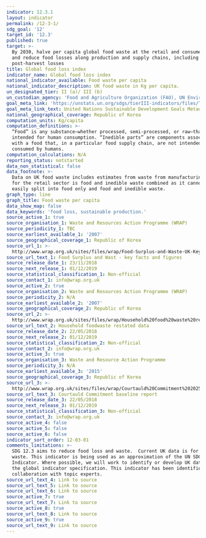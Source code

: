 ```yaml
---
indicator: 12.3.1
layout: indicator
permalink: /12-3-1/
sdg_goal: '12'
target_id: '12.3'
published: true
target: >-
  By 2030, halve per capita global food waste at the retail and consumer levels
  and reduce food losses along production and supply chains, including
  post-harvest losses
title: Global food loss index
indicator_name: Global food loss index
national_indicator_available: Food waste per capita
national_indicator_description: UK food waste in Kg per capita.
un_designated_tier: II (a)/ III (b)
un_custodian_agency: 'Food and Agriculture Organization (FAO), UN Environment (UNEP)'
goal_meta_link: 'https://unstats.un.org/sdgs/tierIII-indicators/files/Tier3-12-03-01.pdf'
goal_meta_link_text: United Nations Sustainable Development Goals Metadata (PDF 4.0 MB)
national_geographical_coverage: Republic of Korea
computation_units: Kg/capita
computation_definitions: >-
  “Food” is any substance—whether processed, semi-processed, or raw—that is
  intended for human consumption. “Inedible parts” are components associated
  with a food that, in a particular food supply chain, are not intended to be
  consumed by humans.
computation_calculations: N/A
reporting_status: notstarted
data_non_statistical: false
data_footnote: >-
  Data on UK food waste includes estimates from waste from manufacturing.  Data
  for the retail sector is food and inedible waste combined as it cannot be
  easily split into food only and food and inedible waste.
graph_type: line
graph_title: Food waste per capita
data_show_map: false
data_keywords: 'food loss, sustainable production.'
source_active_1: true
source_organisation_1: Waste and Resources Action Programme (WRAP)
source_periodicity_1: TBC
source_earliest_available_1: '2007'
source_geographical_coverage_1: Republic of Korea
source_url_1: >-
  http://www.wrap.org.uk/sites/files/wrap/Food-Surplus-and-Waste-UK-Key-Facts-23-11-18.pdf
source_url_text_1: Food Surplus and Wast - key facts and figures
source_release_date_1: 23/11/2018
source_next_release_1: 01/12/2019
source_statistical_classification_1: Non-official
source_contact_1: info@wrap.org.uk
source_active_2: true
source_organisation_2: Waste and Resources Action Programme (WRAP)
source_periodicity_2: N/A
source_earliest_available_2: '2007'
source_geographical_coverage_2: Republic of Korea
source_url_2: >-
  http://www.wrap.org.uk/sites/files/wrap/Household%20food%20waste%20restated%20data%202007-2015%20FINAL.pdf
source_url_text_2: Household foodwaste restated data
source_release_date_2: 22/05/2018
source_next_release_2: 01/12/2019
source_statistical_classification_2: Non-official
source_contact_2: info@wrap.org.uk
source_active_3: true
source_organisation_3: Waste and Resource Action Programme
source_periodicity_3: N/A
source_earliest_available_3: '2015'
source_geographical_coverage_3: Republic of Korea
source_url_3: >-
  http://www.wrap.org.uk/sites/files/wrap/Courtauld%20Commitment%202025%20-%20baseline%20report%20for%202015.pdf
source_url_text_3: Courtauld Commitment baseline report
source_release_date_3: 22/05/2018
source_next_release_3: 01/12/2019
source_statistical_classification_3: Non-official
source_contact_3: info@wrap.org.uk
source_active_4: false
source_active_5: false
source_active_6: false
indicator_sort_order: 12-03-01
comments_limitations: >-
  SDG 12.3 aims to reduce food loss and waste.  Current UK data is for food
  waste. This indicator is being used as an approximation of the UN SDG
  Indicator. Where possible, we will work to identify or develop UK data to meet
  the global indicator specification. This indicator has been identified in
  collaboration with topic experts.
source_url_text_4: Link to source
source_url_text_5: Link to source
source_url_text_6: Link to source
source_active_7: true
source_url_text_7: Link to source
source_active_8: true
source_url_text_8: Link to source
source_active_9: true
source_url_text_9: Link to source
---
```

